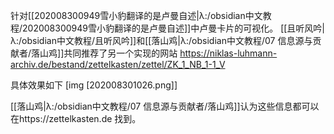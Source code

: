 针对[[202008300949雪小豹翻译的是卢曼自述|λ:/obsidian中文教程/202008300949雪小豹翻译的是卢曼自述]]中卢曼卡片的可视化。
[[且听风吟|λ:/obsidian中文教程/且听风吟]]和[[落山鸡|λ:/obsidian中文教程/07 信息源与贡献者/落山鸡]]共同推荐了另一个实现的网站
https://niklas-luhmann-archiv.de/bestand/zettelkasten/zettel/ZK_1_NB_1-1_V

具体效果如下
[img [202008301026.png]]

[[落山鸡|λ:/obsidian中文教程/07 信息源与贡献者/落山鸡]]认为这些信息都可以在https://zettelkasten.de 找到。